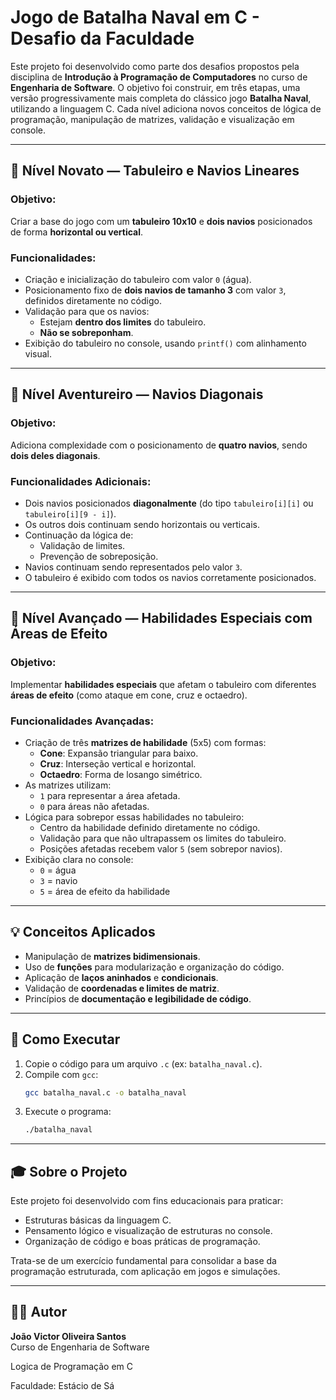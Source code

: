 
# Jogo de Batalha Naval em C - Desafio da Faculdade

Este projeto foi desenvolvido como parte dos desafios propostos pela disciplina de **Introdução à Programação de Computadores** no curso de **Engenharia de Software**. O objetivo foi construir, em três etapas, uma versão progressivamente mais completa do clássico jogo **Batalha Naval**, utilizando a linguagem C. Cada nível adiciona novos conceitos de lógica de programação, manipulação de matrizes, validação e visualização em console.

---

## 🧩 Nível Novato — Tabuleiro e Navios Lineares

### Objetivo:
Criar a base do jogo com um **tabuleiro 10x10** e **dois navios** posicionados de forma **horizontal ou vertical**.

### Funcionalidades:
- Criação e inicialização do tabuleiro com valor `0` (água).
- Posicionamento fixo de **dois navios de tamanho 3** com valor `3`, definidos diretamente no código.
- Validação para que os navios:
  - Estejam **dentro dos limites** do tabuleiro.
  - **Não se sobreponham**.
- Exibição do tabuleiro no console, usando `printf()` com alinhamento visual.

---

## 🧭 Nível Aventureiro — Navios Diagonais

### Objetivo:
Adiciona complexidade com o posicionamento de **quatro navios**, sendo **dois deles diagonais**.

### Funcionalidades Adicionais:
- Dois navios posicionados **diagonalmente** (do tipo `tabuleiro[i][i]` ou `tabuleiro[i][9 - i]`).
- Os outros dois continuam sendo horizontais ou verticais.
- Continuação da lógica de:
  - Validação de limites.
  - Prevenção de sobreposição.
- Navios continuam sendo representados pelo valor `3`.
- O tabuleiro é exibido com todos os navios corretamente posicionados.

---

## 🧠 Nível Avançado — Habilidades Especiais com Áreas de Efeito

### Objetivo:
Implementar **habilidades especiais** que afetam o tabuleiro com diferentes **áreas de efeito** (como ataque em cone, cruz e octaedro).

### Funcionalidades Avançadas:
- Criação de três **matrizes de habilidade** (5x5) com formas:
  - **Cone**: Expansão triangular para baixo.
  - **Cruz**: Interseção vertical e horizontal.
  - **Octaedro**: Forma de losango simétrico.
- As matrizes utilizam:
  - `1` para representar a área afetada.
  - `0` para áreas não afetadas.
- Lógica para sobrepor essas habilidades no tabuleiro:
  - Centro da habilidade definido diretamente no código.
  - Validação para que não ultrapassem os limites do tabuleiro.
  - Posições afetadas recebem valor `5` (sem sobrepor navios).
- Exibição clara no console:
  - `0` = água
  - `3` = navio
  - `5` = área de efeito da habilidade

---

## 💡 Conceitos Aplicados

- Manipulação de **matrizes bidimensionais**.
- Uso de **funções** para modularização e organização do código.
- Aplicação de **laços aninhados** e **condicionais**.
- Validação de **coordenadas e limites de matriz**.
- Princípios de **documentação e legibilidade de código**.

---

## 📘 Como Executar

1. Copie o código para um arquivo `.c` (ex: `batalha_naval.c`).
2. Compile com `gcc`:
   ```bash
   gcc batalha_naval.c -o batalha_naval
   ```
3. Execute o programa:
   ```bash
   ./batalha_naval
   ```

---

## 🎓 Sobre o Projeto

Este projeto foi desenvolvido com fins educacionais para praticar:
- Estruturas básicas da linguagem C.
- Pensamento lógico e visualização de estruturas no console.
- Organização de código e boas práticas de programação.

Trata-se de um exercício fundamental para consolidar a base da programação estruturada, com aplicação em jogos e simulações.

---

## 👨‍💻 Autor

**João Victor Oliveira Santos**  
Curso de Engenharia de Software 

Logica de Programação em C

Faculdade: Estácio de Sá
